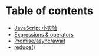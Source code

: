# Table of contents

* [JavaScript 小实验](README.md)
* [Expressions & operators](expressions-and-operators.md)
* [Promise/async/await](promise-async-await.md)
* [reduce()](reduce.md)

